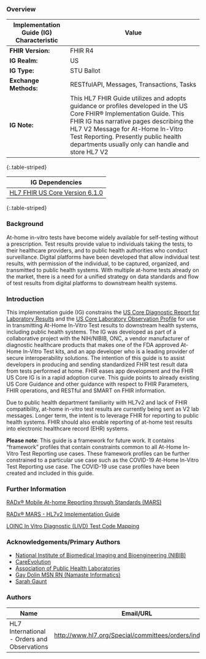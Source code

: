 ### Overview

|Implementation Guide (IG) Characteristic  | 	Value |
|------------------------------------------------------|--------------------------------------------|
|**FHIR Version:** |	FHIR R4 |
|**IG Realm:** |	US |
|**IG Type:** |	STU Ballot |
|**Exchange Methods:** |	RESTfulAPI, Messages, Transactions,  Tasks |
|**IG Note:** |	This HL7 FHIR Guide utilizes and adopts guidance or profiles developed in the US Core FHIR&reg; Implementation Guide. This FHIR IG has narrative pages describing the HL7 V2 Message for At-Home In-Vitro Test Reporting. Presently public health departments usually only can handle and store HL7 V2|
{:.table-striped}

|IG Dependencies	|
|----------------------------------|
| [HL7 FHIR US Core Version 6.1.0](http://hl7.org/fhir/us/core/STU6.1/) |
{:.table-striped}


### Background
At-home in-vitro tests have become widely available for self-testing without a prescription. Test results provide value to individuals taking the tests, to their healthcare providers, and to public health authorities who conduct surveillance. Digital platforms have been developed that allow individual test results, with permission of the individual, to be captured, organized, and transmitted to public health systems. With multiple at-home tests already on the market, there is a need for a unified strategy on data standards and flow of test results from digital platforms to downstream health systems.  

### Introduction
This implementation guide (IG) constrains the [US Core Diagnostic Report for Laboratory Results](http://hl7.org/fhir/us/core/STU6.1/StructureDefinition-us-core-diagnosticreport-lab.html) and the  [US Core Laboratory Observation Profile](http://hl7.org/fhir/us/core/STU6.1/StructureDefinition-us-core-observation-lab.html) for use in transmitting At-Home In-Vitro Test results to downstream health systems, including public health systems. The IG was developed as part of a collaborative project with the NIH/NIBIB, ONC, a vendor manufacturer of diagnostic healthcare products that makes one of the FDA approved At-Home In-Vitro Test kits, and an app developer who is a leading provider of secure interoperability solutions. The intention of this guide is to assist developers in producing and sending standardized FHIR test result data from tests performed at home. FHIR eases app development and the FHIR US Core IG is in a rapid adoption curve. This guide points to already existing US Core Guidance and other guidance with respect to FHIR Parameters, FHIR operations, and RESTful and SMART on FHIR information.

Due to public health department familiarity with HL7v2 and lack of FHIR compatibility, at-home in-vitro test results are currently being sent as V2 lab messages. Longer term, the intent is to leverage FHIR for reporting to public health systems. FHIR should also enable reporting of at-home test results into electronic healthcare record (EHR) systems.

**Please note**: This guide is a framework for future work. It contains “framework” profiles that contain constraints common to all At-Home In-Vitro Test Reporting use cases. These framework profiles can be further constrained to a particular use case such as the COVID-19 At-Home In-Vitro Test Reporting use case. The COVID-19 use case profiles have been created and included in this guide.

### Further Information
[RADx® Mobile At-home Reporting through Standards (MARS)](https://www.nibib.nih.gov/covid-19/radx-tech-program/mars/)

[RADx® MARS - HL7v2 Implementation Guide](https://www.nibib.nih.gov/covid-19/radx-tech-program/mars/HL7v2-implementation-guide)

[LOINC In Vitro Diagnostic (LIVD) Test Code Mapping](https://www.cdc.gov/csels/dls/livd-codes.html)

### Acknowledgements/Primary Authors
* [National Institute of Biomedical Imaging and Bioengineering (NIBIB)](https://www.nibib.nih.gov/covid-19/radx-tech-program/mars)
* [CareEvolution](https://careevolution.com/)
* [Association of Public Health Laboratories](https://www.aphl.org/Pages/default.aspx)
* [Gay Dolin MSN RN (Namaste Informatics)](mailto:gdolin@NamasteInformatics.com)
* [Sarah Gaunt](mailto:sarah.gaunt@lantanaconsulting.com)


### Authors
<table>
<thead>
<tr>
<th>Name</th>
<th>Email/URL</th>
</tr>
</thead>
<tbody>
<tr>
<td>HL7 International - Orders and Observations</td>
<td><a href="http://www.hl7.org/Special/committees/orders/index.cfm" target="_new">http://www.hl7.org/Special/committees/orders/index.cfm</a></td>
</tr>
</tbody>
</table>